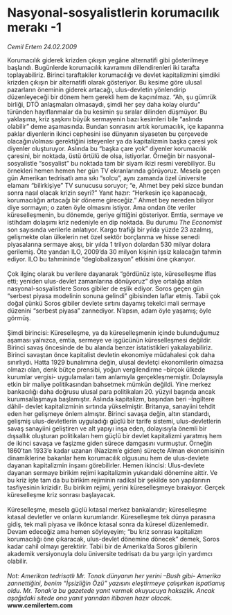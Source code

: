 # Nasyonal-sosyalistlerin korumacılık merakı -1

*Cemil Ertem 24.02.2009*

<div class="taraf_structure_2col_1zq">
<div class="margen_n">



 <p>Korumacılık giderek krizden çıkışın yegâne alternatifi gibi gösterilmeye başlandı. Bugünlerde korumacılık kavramını dillendirenleri iki tarafta toplayabiliriz. Birinci taraftakiler korumacılığı ve devlet kapitalizmini şimdiki krizden çıkışın bir alternatifi olarak gösteriyor. Bu kesime göre ulusal pazarların öneminin giderek artacağı, ulus-devletin yönlendirip düzenleyeceği bir dönem hem gerekli hem de kaçınılmaz. “Ah, şu gümrük birliği, DTÖ anlaşmaları olmasaydı, şimdi her şey daha kolay olurdu” türünden hayıflanmalar da bu kesimin şu sıralar dilinden düşmüyor. Bu yaklaşıma, kriz şaşkını büyük sermayenin bazı kesimleri bile “aslında olabilir” deme aşamasında. Bundan sonrasını artık korumacılık, içe kapanma paklar diyenlerin ikinci cephesini ise dünyanın siyaseten bu çerçevede olacağını/olması gerektiğini isteyenler ya da kapitalizmin başka çaresi yok diyenler oluşturuyor. Aslında bu “başka çare yok” diyenler korumacılık çaresini, bir noktada, üstü örtülü de olsa, istiyorlar. Örneğin bir nasyonal-sosyalistle “sosyalist” bu noktada tam bir siyam ikizi resmi verebiliyor. Bu örnekleri hemen hemen her gün TV ekranlarında görüyoruz. Mesela geçen gün Amerikan tedrisatlı ama sıkı “solcu”, aynı zamanda özel üniversite elamanı “bilirkişiye” TV sunucusu soruyor; “e, Ahmet bey peki sizce bundan sonra nasıl olacak krizin seyri?” Yanıt hazır: “Herkesin içe kapanacağı, korumacılığın artacağı bir döneme gireceğiz.” Ahmet bey nereden biliyor diye sormayın; o zaten öyle olmasını istiyor. Ama ondan öte veriler küreselleşmenin, bu dönemde, geriye gittiğini gösteriyor. Emtia, sermaye ve istihdam dolaşımı kriz nedeniyle en dip noktada. Bu durumu <i>The Economist</i> son sayısında verilerle anlatıyor. Kargo trafiği bir yılda yüzde 23 azalmış, gelişmekte olan ülkelerin net özel sektör borçlanma ve hisse senedi piyasalarına sermaye akışı, bir yılda 1 trilyon dolardan 530 milyar dolara gerilemiş. Öte yandan ILO, 2009’da 30 milyon kişinin işsiz kalacağın tahmin ediyor. ILO bu tahmininde “deglobalizasyon” etkisini öne çıkarıyor. <br/><br/>Çok ilginç olarak bu verilere dayanarak “gördünüz işte, küreselleşme iflas etti; yeniden ulus-devlet zamanlarına dönüyoruz” diye ortalığa atılan nasyonal-sosyalistlere Soros gibiler de eşlik ediyor. Soros geçen gün “serbest piyasa modelinin sonuna gelindi” gibisinden laflar etmiş. Tabii çok doğal çünkü Soros gibiler devlete sırtını dayamış tekelci mali sermaye düzenini “serbest piyasa” zannediyor. N’apsın, adam öyle yaşamış; öyle görmüş. <br/><br/>Şimdi birincisi: Küreselleşme, ya da küreselleşmenin içinde bulunduğumuz aşaması yalnızca, emtia, sermeye ve işgücünün küreselleşmesi değildir. Birinci savaş öncesinde de bu alanda benzer istatistikleri yakalayabiliriz. Birinci savaştan önce kapitalist devletin ekonomiye müdahalesi çok daha sınırlıydı. Hatta 1929 bunalımına değin, ulusal devletçi ekonomilerin olmazsa olmazı olan, denk bütçe prensibi, yoğun vergilendirme –birçok ülkede kurumlar vergisi- uygulamaları tam anlamıyla gerçekleşmemiştir. Dolayısıyla etkin bir maliye politikasından bahsetmek mümkün değildi. Yine merkez bankacılığı daha doğrusu ulusal para politikaları 20. yüzyıl başında ancak kurumsallaşmaya başlamıştır. Aslında kapitalizm, başından beri –İngiltere dâhil- devlet kapitalizminin sırtında yükselmiştir. Britanya, sanayiini tehdit eden her gelişmeye önlem almıştır. Birinci savaşa değin, altın standardı, gelişmiş ulus-devletlerin uyguladığı güçlü bir tarife sistemi, ulus-devletlerin savaş sanayiini geliştiren ve alt yapıyı inşa eden, dolayısıyla önemli bir dışsallık oluşturan politikaları hem güçlü bir devlet kapitalizmi yaratmış hem de ikinci savaşa ve faşizme giden sürece damgasını vurmuştur. Örneğin 1860’tan 1933’e kadar uzanan (Nazizm’e giden) süreçte Alman ekonomisinin dinamiklerine bakanlar hem korumacılık olgusunu hem de ulus-devlete dayanan kapitalizmin inşaını görebilirler. Hemen ikincisi: Ulus-devlete dayanan sermaye birikim rejimi kapitalizmin yukarıdaki dönemine aittir. Ve bu kriz işte tam da bu birikim rejiminin radikal bir şekilde son yapılarının tasfiyesinin krizidir. Bu birikim rejimi, yerini küreselleşmeye bırakıyor. Gerçek küreselleşme kriz sonrası başlayacak. <br/><br/>Küreselleşme, mesela güçlü kıtasal merkez bankalarıdır; küreselleşme kıtasal devletler ve onların kurumlarıdır. Küreselleşme tek dünya parasına gidiş, tek mali piyasa ve ilkönce kıtasal sonra da küresel düzenlemedir. Devam edeceğiz ama hemen söyleyeyim; “bu kriz sonrası kapitalizm korumacılığı öne çıkaracak, ulus-devlet dönemine dönecek” demek, Soros kadar cahil olmayı gerektirir. Tabii bir de Amerika’da Soros gibilerin akademik versiyonuyla dolu üniversite tedrisatı da bu yargı için yardımcı olabilir. <i><br/><br/>Not: Amerikan tedrisatlı Mr. Tonak dünyanın her yerini –Bush gibi- Amerika zannettiğini, benim “İşsizliğin Özü” yazısını eleştirmeye çalışırken ispatlamış oldu. Mr. Tonak’a bu gazetede yanıt vermek okuyucuya haksızlık. Ancak aşağıdaki sitede ona yanıt yarından itibaren hazır olacak.</i><b><br/>www.cemilertem.com</b></p>

<br/>


<div id="taraf_not">
</div>

</div>


</div>
